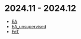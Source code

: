 # 2024.11 - 2024.12
- [EA](/FL/2024_11_12/EA_unsupervised.md)
- [EA_unsupervised](/FL/2024_11_12/EA_unsupervised.md)
- [FeT](/FL/2024_11_12/Federated_Transformer.md)